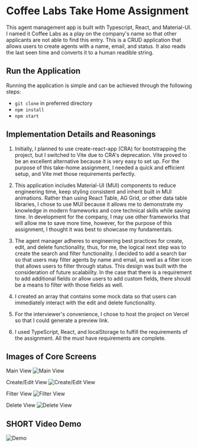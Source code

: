 # Coffee Labs Take Home Assignment

This agent management app is built with Typescript, React, and Material-UI. I named it Coffee Labs as a play on the company's name so that other applicants are not able to find this entry. This is a CRUD application that allows users to create agents with a name, email, and status. It also reads the last seen time and converts it to a human readible string.

## Run the Application

Running the application is simple and can be achieved through the following steps:

- `git clone` in preferred directory
- `npm install`
- `npm start `

## Implementation Details and Reasonings
1. Initially, I planned to use create-react-app (CRA) for bootstrapping the project, but I switched to Vite due to CRA's deprecation. Vite proved to be an excellent alternative because it is very easy to set up. For the purpose of this take-home assignment, I needed a quick and efficient setup, and Vite met those requirements perfectly.

2. This application includes Material-UI (MUI) components to reduce engineering time, keep styling consistent and inherit built in MUI animations. Rather than using React Table, AG Grid, or other data table libraries, I chose to use MUI because it allows me to demonstrate my knowledge in modern frameworks and core technical skills while saving time. In development for the company, I may use other frameworks that will allow me to save more time, however, for the purpose of this assignment, I thought it was best to showcase my fundamentals.

3. The agent manager adheres to engineering best practices for create, edit, and delete functionality, thus, for me, the logical next step was to create the search and filter functionality. I decided to add a search bar so that users may filter agents by name and email, as well as a filter icon that allows users to filter through status. This design was built with the consideration of future scalability. In the case that there is a requirement to add additional fields or allow users to add custom fields, there should be a means to filter with those fields as well.

4. I created an array that contains some mock data so that users can immediately interact with the edit and delete functionality.

5. For the interviewer's convenience, I chose to host the project on Vercel so that I could generate a preview link.

6. I used TypeScript, React, and localStorage to fulfill the requirements of the assignment. All the must have requirements are complete.

## Images of Core Screens
Main View
![Main View](assets/mainView.png)

Create/Edit View
![Create/Edit View](assets/createView.png)

Filter View
![Filter View](assets/filterView.png)

Delete View
![Delete View](assets/deleteView.png)

## SHORT Video Demo
![Demo](assets/demo.gif)
